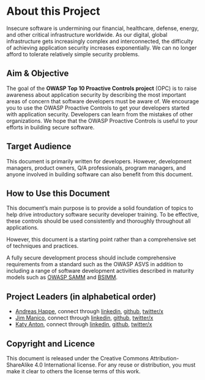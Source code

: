 # About this Project

Insecure software is undermining our financial, healthcare, defense, energy, and other critical infrastructure worldwide. As our digital, global infrastructure gets increasingly complex and interconnected, the difficulty of achieving application security increases exponentially. We can no longer afford to tolerate relatively simple security problems.

## Aim & Objective

The goal of the **OWASP Top 10 Proactive Controls project** (OPC) is to raise awareness about application security by describing the most important areas of concern that software developers must be aware of. We encourage you to use the OWASP Proactive Controls to get your developers started with application security. Developers can learn from the mistakes of other organizations. We hope that the OWASP Proactive Controls is useful to your efforts in building secure software.

## Target Audience

This document is primarily written for developers. However, development managers, product owners, Q/A professionals, program managers, and anyone involved in building software can also benefit from this document.

## How to Use this Document

This document’s main purpose is to provide a solid foundation of topics to help drive introductory software security developer training. To be effective, these controls should be used consistently and thoroughly throughout all applications.

However, this document is a starting point rather than a comprehensive set of techniques and practices.

A fully secure development process should include comprehensive requirements from a standard such as the OWASP ASVS in addition to including a range of software development activities described in maturity models such as [OWASP SAMM](https://www.owasp.org/index.php/OWASP_SAMM_Project) and [BSIMM](https://www.bsimm.com/).

## Project Leaders (in alphabetical order)

* [Andreas Happe](mailto:andreas.happe@owasp.org), connect through [linkedin](https://www.linkedin.com/in/andreashappe/), [github](https://github.com/andreashappe), [twitter/x](https://twitter.com/andreashappe)
* [Jim Manico](mailto:jim.manico@owasp.org), connect through [linkedin](https://www.linkedin.com/in/jmanico/), [github](https://github.com/jmanico), [twitter/x](https://twitter.com/manicode)
* [Katy Anton](mailto:katy.anton@owasp.org), connect through [linkedin](https://www.linkedin.com/in/katyanton/), [github](https://github.com/katyanton), [twitter/x](https://twitter.com/katyanton)

## Copyright and Licence

This document is released under the Creative Commons Attribution-ShareAlike 4.0 International license. For any reuse or distribution, you must make it clear to others the license terms of this work.
